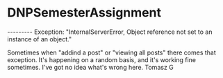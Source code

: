 # DNPSemesterAssignment

--------- Exception: "InternalServerError, Object reference not set to an instance of an object."

Sometimes when "addind a post" or "viewing all posts" there comes that exception.
It's happening on a random basis, and it's working fine sometimes. I've got no idea what's wrong here.
Tomasz G
